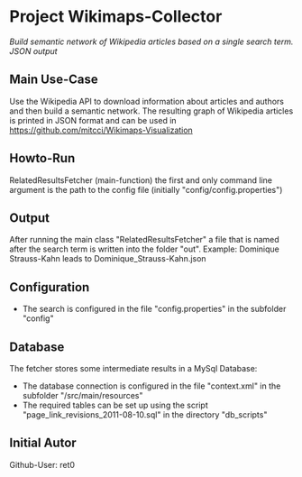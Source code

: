 # Project Wikimaps-Collector
*Build semantic network of Wikipedia articles based on a single search term. JSON output*

## Main Use-Case
Use the Wikipedia API to download information about articles and authors and then build a semantic
network. The resulting graph of Wikipedia articles is printed in JSON format and can be used in 
<https://github.com/mitcci/Wikimaps-Visualization>

## Howto-Run
RelatedResultsFetcher (main-function) the first and only command line argument is the path
to the config file (initially "config/config.properties")

## Output
After running the main class "RelatedResultsFetcher" a file that is named after the search term
is written into the folder "out". Example: Dominique Strauss-Kahn leads to Dominique_Strauss-Kahn.json

## Configuration
* The search is configured in the file "config.properties" in the subfolder "config"


## Database
The fetcher stores some intermediate results in a MySql Database: 
* The database connection is configured in the file "context.xml" in the subfolder "/src/main/resources"
* The required tables can be set up using the script "page_link_revisions_2011-08-10.sql" in the 
directory "db_scripts"

## Initial Autor
Github-User: ret0
